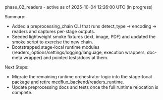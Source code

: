 phase_02_readers - active as of 2025-10-04 12:26:00 UTC (in progress)

Summary:
- Added a preprocessing_chain CLI that runs detect_type -> encoding -> readers and captures per-stage outputs.
- Seeded lightweight smoke fixtures (text, image, PDF) and updated the smoke script to exercise the new chain.
- Bootstrapped stage-local runtime modules (readers_options/settings/logging/language, execution wrappers, doc-meta wrapper) and pointed tests/docs at them.

Next Steps:
- Migrate the remaining runtime orchestrator logic into the stage-local package and retire medflux_backend/readers_runtime.
- Update preprocessing docs and tests once the full runtime relocation is complete.
